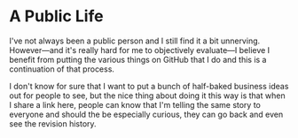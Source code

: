 # A Public Life

I've not always been a public person and I still find it a bit
unnerving.  However&mdash;and it's really hard for me to objectively
evaluate&mdash;I believe I benefit from putting the various things
on GitHub that I do and this is a continuation of that process.


I don't know for sure that I want to put a bunch of half-baked
business ideas out for people to see, but the nice thing about doing
it this way is that when I share a link here, people can know that I'm
telling the same story to everyone and should the be especially
curious, they can go back and even see the revision history.
